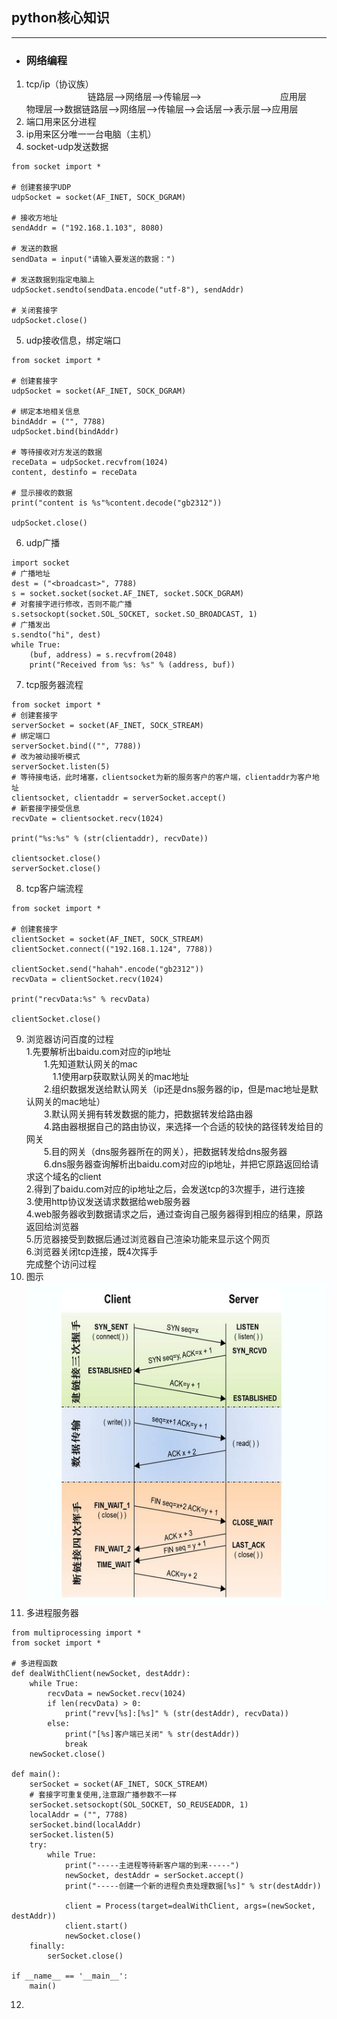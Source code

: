 ## python核心知识
********************
- ### 网络编程
1. tcp/ip（协议族）<br>
　　　　　　　链路层-->网络层-->传输层-->　　　　　　　　　应用层<br>
物理层-->数据链路层-->网络层-->传输层-->会话层-->表示层-->应用层<br>
2. 端口用来区分进程<br>
3. ip用来区分唯一一台电脑（主机）<br>
4. socket-udp发送数据<br>
```
from socket import *

# 创建套接字UDP
udpSocket = socket(AF_INET, SOCK_DGRAM)

# 接收方地址
sendAddr = ("192.168.1.103", 8080)

# 发送的数据
sendData = input("请输入要发送的数据：")

# 发送数据到指定电脑上
udpSocket.sendto(sendData.encode("utf-8"), sendAddr)

# 关闭套接字
udpSocket.close()
```
5. udp接收信息，绑定端口<br>
```
from socket import *

# 创建套接字
udpSocket = socket(AF_INET, SOCK_DGRAM)

# 绑定本地相关信息
bindAddr = ("", 7788)
udpSocket.bind(bindAddr)

# 等待接收对方发送的数据
receData = udpSocket.recvfrom(1024)
content, destinfo = receData

# 显示接收的数据
print("content is %s"%content.decode("gb2312"))

udpSocket.close()
```
6. udp广播<br>
```
import socket
# 广播地址
dest = ("<broadcast>", 7788)
s = socket.socket(socket.AF_INET, socket.SOCK_DGRAM)
# 对套接字进行修改，否则不能广播
s.setsockopt(socket.SOL_SOCKET, socket.SO_BROADCAST, 1)
# 广播发出
s.sendto("hi", dest)
while True:
    (buf, address) = s.recvfrom(2048)
    print("Received from %s: %s" % (address, buf))

```
7. tcp服务器流程<br>
```
from socket import *
# 创建套接字
serverSocket = socket(AF_INET, SOCK_STREAM)
# 绑定端口
serverSocket.bind(("", 7788))
# 改为被动接听模式
serverSocket.listen(5)
# 等待接电话，此时堵塞，clientsocket为新的服务客户的客户端，clientaddr为客户地址
clientsocket, clientaddr = serverSocket.accept()
# 新套接字接受信息
recvDate = clientsocket.recv(1024)

print("%s:%s" % (str(clientaddr), recvDate))

clientsocket.close()
serverSocket.close()
```
8. tcp客户端流程<br>
```
from socket import *

# 创建套接字
clientSocket = socket(AF_INET, SOCK_STREAM)
clientSocket.connect(("192.168.1.124", 7788))

clientSocket.send("hahah".encode("gb2312"))
recvData = clientSocket.recv(1024)

print("recvData:%s" % recvData)

clientSocket.close()
```
9. 浏览器访问百度的过程<br>
1.先要解析出baidu.com对应的ip地址<br>
　　1.先知道默认网关的mac<br>
　　　1.1使用arp获取默认网关的mac地址<br>
　　2.组织数据发送给默认网关（ip还是dns服务器的ip，但是mac地址是默认网关的mac地址）<br>
　　3.默认网关拥有转发数据的能力，把数据转发给路由器<br>
　　4.路由器根据自己的路由协议，来选择一个合适的较快的路径转发给目的网关<br>
　　5.目的网关（dns服务器所在的网关），把数据转发给dns服务器<br>
　　6.dns服务器查询解析出baidu.com对应的ip地址，并把它原路返回给请求这个域名的client<br>
2.得到了baidu.com对应的ip地址之后，会发送tcp的3次握手，进行连接<br>
3.使用http协议发送请求数据给web服务器<br>
4.web服务器收到数据请求之后，通过查询自己服务器得到相应的结果，原路返回给浏览器<br>
5.历览器接受到数据后通过浏览器自己渲染功能来显示这个网页<br>
6.浏览器关闭tcp连接，既4次挥手<br>
完成整个访问过程<br>
10. 图示<br>
![image](https://github.com/fanhexiaoseng/Project-practice/blob/master/%E4%B8%89%E6%AC%A1%E6%8F%A1%E6%89%8B%E3%80%81%E5%9B%9B%E6%AC%A1%E6%8C%A5%E6%89%8B.png)
11. 多进程服务器<br>
```
from multiprocessing import *
from socket import *

# 多进程函数
def dealWithClient(newSocket, destAddr):
    while True:
        recvData = newSocket.recv(1024)
        if len(recvData) > 0:
            print("revv[%s]:[%s]" % (str(destAddr), recvData))
        else:
            print("[%s]客户端已关闭" % str(destAddr))
            break
    newSocket.close()

def main():
    serSocket = socket(AF_INET, SOCK_STREAM)
    # 套接字可重复使用,注意跟广播参数不一样
    serSocket.setsockopt(SOL_SOCKET, SO_REUSEADDR, 1)
    localAddr = ("", 7788)
    serSocket.bind(localAddr)
    serSocket.listen(5)
    try:
        while True:
            print("-----主进程等待新客户端的到来-----")
            newSocket, destAddr = serSocket.accept()
            print("-----创建一个新的进程负责处理数据[%s]" % str(destAddr))

            client = Process(target=dealWithClient, args=(newSocket, destAddr))
            client.start()
            newSocket.close()
    finally:
        serSocket.close()

if __name__ == '__main__':
    main()
```
12. 
